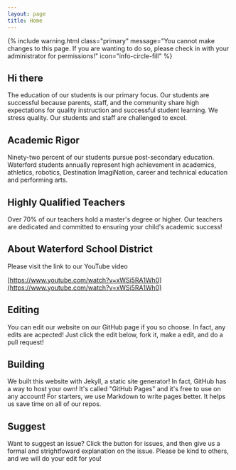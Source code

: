 ```yaml
---
layout: page
title: Home
---
```


{% include warning.html class="primary" message="You cannot make changes to this page. If you are wanting to do so, please check in with your administrator for permissions!" icon="info-circle-fill" %}

## Hi there

The education of our students is our primary focus. 
Our students are successful because parents, staff, and the community share high expectations for quality instruction and successful student learning. 
We stress quality. Our students and staff are challenged to excel.

## Academic Rigor

Ninety-two percent of our students pursue post-secondary education. 
Waterford students annually represent high achievement in academics, athletics, robotics, Destination ImagiNation, career and technical education and performing arts.

## Highly Qualified Teachers

Over 70% of our teachers hold a master's degree or higher. 
Our teachers are dedicated and committed to ensuring your child's academic success!

## About Waterford School District

Please visit the link to our YouTube video

[https://www.youtube.com/watch?v=xWSi5RA1Wh0](https://www.youtube.com/watch?v=xWSi5RA1Wh0)

## Editing

You can edit our website on our GitHub page if you so choose. In fact, any edits are acpected! Just click the edit below, fork it, make a edit, and do a pull request!

## Building

We built this website with Jekyll, a static site generator! In fact, GitHub has a way to host your own! It's called "GitHub Pages" and it's free to use on any account! For starters, we use Markdown to write pages better. It helps us save time on all of our repos.

## Suggest

Want to suggest an issue? Click the button for issues, and then give us a formal and strightfoward explanation on the issue. Please be kind to others, and we will do your edit for you!